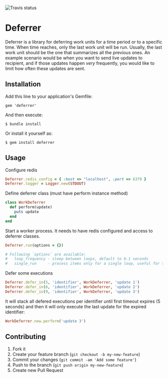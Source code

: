 ![Travis status](https://travis-ci.org/madmimi/deferrer.png)

# Deferrer

Deferrer is a library for deferring work units for a time period or to a specific time. When time reaches, only the last work unit will be run. Usually, the last work unit should be the one that summarizes all the previous ones. An example scenario would be when you want to send live updates to recipient, and if those updates happen *very* frequently, you would like to limit how often these updates are sent.

## Installation

Add this line to your application's Gemfile:

```
gem 'deferrer'
```

And then execute:

```
$ bundle install
```

Or install it yourself as:

```
$ gem install deferrer
```


## Usage

Configure redis

```ruby
Deferrer.redis_config = { :host => "localhost", :port => 6379 }
Deferrer.logger = Logger.new(STDOUT)
```


Define deferrer class (must have perform instance method)

```ruby
class WorkDeferrer
  def perform(update)
    puts update
  end
end
```


Start a worker process. It needs to have redis configured and access to deferrer classes.

```ruby
Deferrer.run(options = {})

# Following `options` are available:
#   loop_frequency - sleep between loops, default to 0.1 seconds
#   single_run     - process items only for a single loop, useful for testing
```


Defer some executions

```ruby
Deferrer.defer_in(5, 'identifier', WorkDeferrer, 'update 1')
Deferrer.defer_in(6, 'identifier', WorkDeferrer, 'update 2')
Deferrer.defer_in(9, 'identifier', WorkDeferrer, 'update 3')
```


It will stack all defered executions per identifier until first timeout expires (5 seconds) and then it will only execute the last update for the expired identifier:

```ruby
WorkDeferrer.new.perform('update 3')
```


## Contributing

1. Fork it
2. Create your feature branch (`git checkout -b my-new-feature`)
3. Commit your changes (`git commit -am 'Add some feature'`)
4. Push to the branch (`git push origin my-new-feature`)
5. Create new Pull Request
